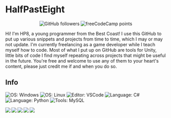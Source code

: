 # HalfPastEight

<p align="center"> <img alt="GitHub followers" src="https://img.shields.io/github/followers/mineus64?style=plastic"> <img alt="freeCodeCamp points" src="https://img.shields.io/freecodecamp/points/mineus64?style=plastic"> </p>

Hi! I'm HP8, a young programmer from the Best Coast! I use this GitHub to put up various snippets and projects from time to time, which I may or may not update. I'm currently freelancing as a game developer while I teach myself how to code. Most of what I put up on GitHub are tools for Unity, little bits of code I find myself repeating across projects that might be useful in the future. You're free and welcome to use any of them to your heart's content, please just credit me if and when you do so.

## Info
![OS: Windows](https://img.shields.io/static/v1?label=OS&message=Windows&color=red&logo=Windows) ![OS: Linux](https://img.shields.io/static/v1?label=OS&message=Zorin&color=red&logo=zorin) ![Editor: VSCode](https://img.shields.io/static/v1?label=Editor&message=VSCode&color=red&logo=visualstudiocode) ![Language: C#](https://img.shields.io/static/v1?label=Language&message=Csharp&color=red&logo=csharp) ![Language: Python](https://img.shields.io/static/v1?label=Language&message=Python&color=red&logo=python) ![Tools: MySQL](https://img.shields.io/static/v1?label=Tools&message=MySQL&color=red&logo=mysql) 

<img align="left" src="https://github-readme-stats.vercel.app/api/?username=mineus64&theme=synthwave" href = https://github.com/mineus64 /> 
<img align="left" src="https://github-readme-stats.vercel.app/api/top-langs/?username=mineus64&theme=synthwave" />
<img align="left" src="https://github-readme-stats.vercel.app/api/pin/?username=mineus64&&repo=Unity-Localisation-System&theme=synthwave" /> 
<img align="left" src="https://github-readme-stats.vercel.app/api/pin/?username=mineus64&&repo=Planet-Generator&theme=synthwave" /> 
<img align="left" src="https://github-readme-stats.vercel.app/api/pin/?username=mineus64&&repo=Vector-Structs&theme=synthwave" />
